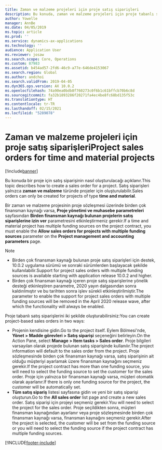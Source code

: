 ```yaml
---
title: Zaman ve malzeme projeleri için proje satış siparişleri
description: Bu konuda, zaman ve malzeme projeleri için proje tabanlı satış siparişlerinin nasıl oluşturulacağı açıklanmaktadır.
author: Yowelle
manager: AnnBe
ms.date: 04/05/2019
ms.topic: article
ms.prod: ''
ms.service: dynamics-ax-applications
ms.technology: ''
audience: Application User
ms.reviewer: josaw
ms.search.scope: Core, Operations
ms.custom: 87983
ms.assetid: b454ad57-2fd6-46c9-a77e-646de4153067
ms.search.region: Global
ms.author: andchoi
ms.search.validFrom: 2019-04-05
ms.dyn365.ops.version: AX 10.0.2
ms.openlocfilehash: 74a90ea0bdb8f760273c0f6b1c61bffcb70b6c8d
ms.sourcegitcommit: fa32b1893286f20271fa4ec4be8fc68bd135f53c
ms.translationtype: HT
ms.contentlocale: tr-TR
ms.lasthandoff: 02/15/2021
ms.locfileid: "5289078"
---
```

# <a name="project-sales-orders-for-time-and-material-projects"></a><span data-ttu-id="63fcc-103">Zaman ve malzeme projeleri için proje satış siparişleri</span><span class="sxs-lookup"><span data-stu-id="63fcc-103">Project sales orders for time and material projects</span></span>

[!include[banner](../includes/banner.md)]

<span data-ttu-id="63fcc-104">Bu konuda bir proje için satış siparişinin nasıl oluşturulacağı açıklanır.</span><span class="sxs-lookup"><span data-stu-id="63fcc-104">This topic describes how to create a sales order for a project.</span></span> <span data-ttu-id="63fcc-105">Satış siparişleri yalnızca **zaman ve malzeme** türünde projeler için oluşturulabilir.</span><span class="sxs-lookup"><span data-stu-id="63fcc-105">Sales orders can only be created for projects of type **time and material**.</span></span>

<span data-ttu-id="63fcc-106">Bir zaman ve malzeme projesinin proje sözleşmesi üzerinde birden çok finansman kaynağı varsa, **Proje yönetimi ve muhasebe parametreleri** sayfasından **Birden finansman kaynağı bulunan projelerin satış siparişlerine izin ver** parametresini etkinleştirmeniz gerekir.</span><span class="sxs-lookup"><span data-stu-id="63fcc-106">If a time and material project has multiple funding sources on the project contract, you must enable the **Allow sales orders for projects with multiple funding sources** parameter on the **Project management and accounting parameters** page.</span></span> 

> [!NOTE]
> - <span data-ttu-id="63fcc-107">Birden çok finansman kaynağı bulunan proje satış siparişleri için destek, 10.0.2 uygulama sürümü ve sonraki sürümlerden başlayacak şekilde kullanılabilir.</span><span class="sxs-lookup"><span data-stu-id="63fcc-107">Support for project sales orders with multiple funding sources is available starting with application release 10.0.2 and higher.</span></span>
> - <span data-ttu-id="63fcc-108">Birden çok finansman kaynağı içeren proje satış siparişlerine yönelik desteği etkinleştiren parametre, 2020 yayın dalgasından sonra kaldırılmıştır ve bu tarihten sonra işlev sürekli etkinleştirilmiştir.</span><span class="sxs-lookup"><span data-stu-id="63fcc-108">The parameter to enable the support for project sales orders with multiple funding sources will be removed in the April 2020 release wave, after which the functionality will always be enabled.</span></span>

<span data-ttu-id="63fcc-109">Proje tabanlı satış siparişlerini iki şekilde oluşturabilirsiniz:</span><span class="sxs-lookup"><span data-stu-id="63fcc-109">You can create project-based sales orders in two ways:</span></span>

- <span data-ttu-id="63fcc-110">Projenin kendisine gidin.</span><span class="sxs-lookup"><span data-stu-id="63fcc-110">Go to the project itself.</span></span> <span data-ttu-id="63fcc-111">Eylem Bölmesi'nde, **Yönet > Madde görevleri > Satış siparişi** seçeneğini belirleyin.</span><span class="sxs-lookup"><span data-stu-id="63fcc-111">On the Action Pane, select **Manage > Item tasks > Sales order**.</span></span> <span data-ttu-id="63fcc-112">Proje bilgileri varsayılan olarak projede bulunan satış siparişinde kullanılır.</span><span class="sxs-lookup"><span data-stu-id="63fcc-112">The project information will default to the sales order from the project.</span></span> <span data-ttu-id="63fcc-113">Proje sözleşmesinde birden çok finansman kaynağı varsa, satış siparişinin ait olduğu müşteriyi ayarlamak üzere finansman kaynağını seçmeniz gerekir.</span><span class="sxs-lookup"><span data-stu-id="63fcc-113">If the project contract has more than one funding source, you will need to select the funding source to set the customer for the sales order.</span></span> <span data-ttu-id="63fcc-114">Proje için yalnızca bir finansman kaynağı varsa, müşteri otomatik olarak ayarlanır.</span><span class="sxs-lookup"><span data-stu-id="63fcc-114">If there is only one funding source for the project, the customer will be automatically set.</span></span>
- <span data-ttu-id="63fcc-115">**Tüm satış sipariş** listesi sayfasına gidin ve yeni bir satış siparişi oluşturun.</span><span class="sxs-lookup"><span data-stu-id="63fcc-115">Go to the **All sales order** list page and create a new sales order.</span></span> <span data-ttu-id="63fcc-116">Satış siparişi için projeyi seçmeniz gerekir.</span><span class="sxs-lookup"><span data-stu-id="63fcc-116">You will need to select the project for the sales order.</span></span> <span data-ttu-id="63fcc-117">Proje seçildikten sonra, müşteri finansman kaynağından ayarlanır veya proje sözleşmesinde birden çok finansman kaynağı varsa, finansman kaynağını seçmeniz gerekir.</span><span class="sxs-lookup"><span data-stu-id="63fcc-117">After the project is selected, the customer will be set from the funding source or you will need to select the funding source if the project contract has multiple funding sources.</span></span>



[!INCLUDE[footer-include](../includes/footer-banner.md)]